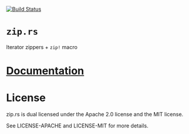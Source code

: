 [![Build Status][status]](https://travis-ci.org/japaric/zip.rs)

# `zip.rs`

Iterator zippers + `zip!` macro

# [Documentation][docs]

# License

zip.rs is dual licensed under the Apache 2.0 license and the MIT license.

See LICENSE-APACHE and LICENSE-MIT for more details.

[docs]: http://japaric.github.io/zip.rs/zip/
[status]: https://travis-ci.org/japaric/zip.rs.svg?branch=master
